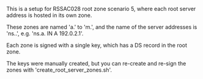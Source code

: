 This is a setup for RSSAC028 root zone scenario 5, where each root server address is hosted in its own zone.

These zones are named 'a.' to 'm.', and the name of the server addresses is 'ns.<zone>.', e.g. 'ns.a. IN A 192.0.2.1'.

Each zone is signed with a single key, which has a DS record in the root zone.

The keys were manually created, but you can re-create and re-sign the zones with 'create_root_server_zones.sh'.

